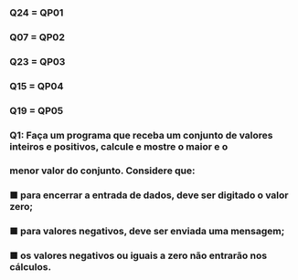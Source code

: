 ### <h3> Q24 = QP01
### <h3> Q07 = QP02
### <h3> Q23 = QP03
### <h3> Q15 = QP04
### <h3> Q19 = QP05

### <h3> Q1: Faça um programa que receba um conjunto de valores inteiros e positivos, calcule e mostre o maior e o
### menor valor do conjunto. Considere que:
### ■ para encerrar a entrada de dados, deve ser digitado o valor zero;
### ■  para valores negativos, deve ser enviada uma mensagem;
### ■ os valores negativos ou iguais a zero não entrarão nos cálculos.
